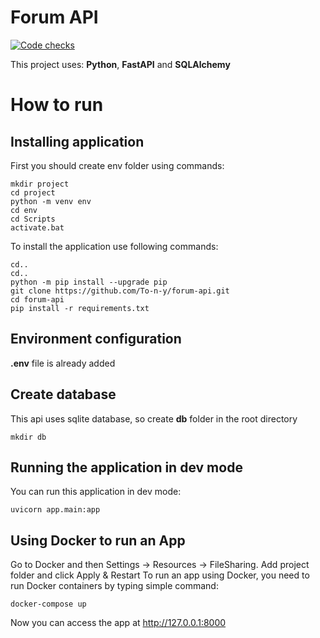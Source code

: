 # Forum API

[![Code checks](https://github.com/To-n-y/forum-api/actions/workflows/checks.yml/badge.svg)](https://github.com/To-n-y/forum-api/actions/workflows/checks.yml)

This project uses: **Python**, **FastAPI** and **SQLAlchemy**

# How to run

## Installing application
First you should create env folder using commands:

```shell script
mkdir project
cd project
python -m venv env
cd env
cd Scripts
activate.bat
```

To install the application use following commands:
```shell script
cd..
cd..
python -m pip install --upgrade pip
git clone https://github.com/To-n-y/forum-api.git
cd forum-api
pip install -r requirements.txt
```

## Environment configuration

**.env** file is already added

## Create database

This api uses sqlite database, so create **db** folder in the root directory
```shell script
mkdir db
```

## Running the application in dev mode

You can run this application in dev mode:
```shell script
uvicorn app.main:app
```
## Using Docker to run an App
Go to Docker and then Settings -> Resources -> FileSharing. Add project folder and click Apply & Restart
To run an app using Docker, you need to run Docker containers by typing simple command:
```
docker-compose up
```
Now you can access the app at http://127.0.0.1:8000
